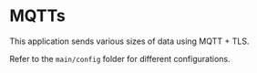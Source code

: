 # MQTTs
This application sends various sizes of data using MQTT + TLS.

Refer to the `main/config` folder for different configurations.
